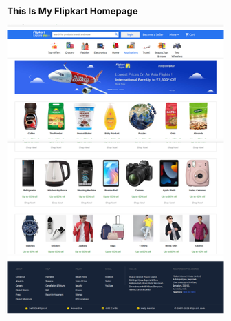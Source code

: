 ## This Is My Flipkart Homepage

<img src="./images/Readme_1.png">
<img src="./images/Readme_2.png">
<img src="./images/Readme_3.png">